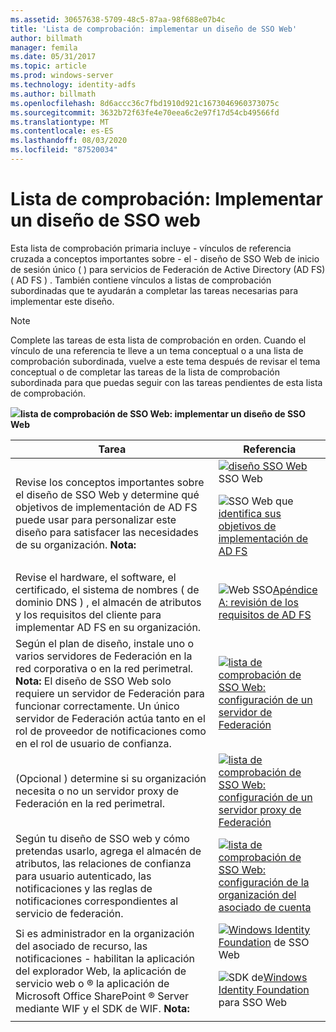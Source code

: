 ```yaml
---
ms.assetid: 30657638-5709-48c5-87aa-98f688e07b4c
title: 'Lista de comprobación: implementar un diseño de SSO Web'
author: billmath
manager: femila
ms.date: 05/31/2017
ms.topic: article
ms.prod: windows-server
ms.technology: identity-adfs
ms.author: billmath
ms.openlocfilehash: 8d6accc36c7fbd1910d921c1673046960373075c
ms.sourcegitcommit: 3632b72f63fe4e70eea6c2e97f17d54cb49566fd
ms.translationtype: MT
ms.contentlocale: es-ES
ms.lasthandoff: 08/03/2020
ms.locfileid: "87520034"
---
```

# <a name="checklist-implementing-a-web-sso-design"></a>Lista de comprobación: Implementar un diseño de SSO web

Esta lista de comprobación primaria incluye \- vínculos de referencia cruzada a conceptos importantes sobre \- el \- diseño de SSO Web de inicio de sesión único \( \) para servicios de Federación de Active Directory (AD FS) \( AD FS \) . También contiene vínculos a listas de comprobación subordinadas que te ayudarán a completar las tareas necesarias para implementar este diseño.

> [!NOTE]
> Complete las tareas de esta lista de comprobación en orden. Cuando el vínculo de una referencia te lleve a un tema conceptual o a una lista de comprobación subordinada, vuelve a este tema después de revisar el tema conceptual o de completar las tareas de la lista de comprobación subordinada para que puedas seguir con las tareas pendientes de esta lista de comprobación.

![](media/2b05dce3-938f-4168-9b8f-1f4398cbdb9b.gif)**lista de comprobación de SSO Web: implementar un diseño de SSO Web**

|Tarea|Referencia|
|--------|-------------|
|Revise los conceptos importantes sobre el diseño de SSO Web y determine qué objetivos de implementación de AD FS puede usar para personalizar este diseño para satisfacer las necesidades de su organización. **Nota:**|![](media/faa393df-4856-4431-9eda-4f4e5be72a90.gif)[diseño SSO Web](/previous-versions/windows/it-pro/windows-server-2012-R2-and-2012/dd807033(v=ws.11)) SSO Web<p>![SSO Web que](media/faa393df-4856-4431-9eda-4f4e5be72a90.gif)[identifica sus objetivos de implementación de AD FS](../design/identifying-your-ad-fs-deployment-goals.md)|
|Revise el hardware, el software, el certificado, el sistema de nombres \( de dominio DNS \) , el almacén de atributos y los requisitos del cliente para implementar AD FS en su organización.|![Web SSO](media/faa393df-4856-4431-9eda-4f4e5be72a90.gif)[Apéndice A: revisión de los requisitos de AD FS](/previous-versions/windows/it-pro/windows-server-2012-R2-and-2012/ff678034(v=ws.11))|
|Según el plan de diseño, instale uno o varios servidores de Federación en la red corporativa o en la red perimetral. **Nota:** El diseño de SSO Web solo requiere un servidor de Federación para funcionar correctamente. Un único servidor de Federación actúa tanto en el rol de proveedor de notificaciones como en el rol de usuario de confianza.|![](media/bc6cea1a-1c6c-4124-8c8f-1df5adfe8c88.gif)[lista de comprobación de SSO Web: configuración de un servidor de Federación](Checklist--Setting-Up-a-Federation-Server.md)|
|\(Opcional \) determine si su organización necesita o no un servidor proxy de Federación en la red perimetral.|![](media/bc6cea1a-1c6c-4124-8c8f-1df5adfe8c88.gif)[lista de comprobación de SSO Web: configuración de un servidor proxy de Federación](Checklist--Setting-Up-a-Federation-Server-Proxy.md)|
|Según tu diseño de SSO web y cómo pretendas usarlo, agrega el almacén de atributos, las relaciones de confianza para usuario autenticado, las notificaciones y las reglas de notificaciones correspondientes al servicio de federación.|![](media/bc6cea1a-1c6c-4124-8c8f-1df5adfe8c88.gif)[lista de comprobación de SSO Web: configuración de la organización del asociado de cuenta](Checklist--Configuring-the-Account-Partner-Organization.md)|
|Si es administrador en la organización del asociado de recurso, las notificaciones \- habilitan la aplicación del explorador Web, la aplicación de servicio web o &reg; la aplicación de Microsoft Office SharePoint &reg; Server mediante WIF y el SDK de WIF. **Nota:**|![](media/faa393df-4856-4431-9eda-4f4e5be72a90.gif)[Windows Identity Foundation](https://go.microsoft.com/fwlink/?LinkId=122266) de SSO Web<p>![SDK de](media/faa393df-4856-4431-9eda-4f4e5be72a90.gif)[Windows Identity Foundation](https://go.microsoft.com/fwlink/?LinkId=122266) para SSO Web|
